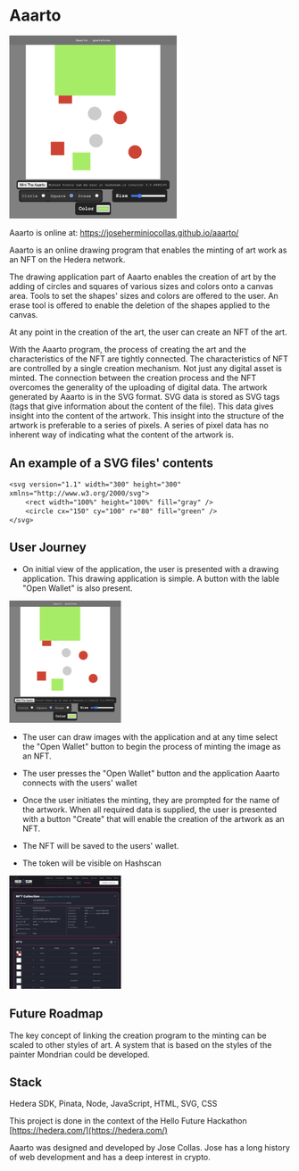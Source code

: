 # Aaarto

<img src="art/aaarto_screen_4.png" width="300" />

Aaarto is online at:
<a href="https://joseherminiocollas.github.io/aaarto/" target="new">https://joseherminiocollas.github.io/aaarto/<a>

Aaarto is an online drawing program that enables the minting of art work as an NFT on the Hedera network. 

The drawing application part of Aaarto enables the creation of art by the adding of circles and squares of various sizes and colors onto a canvas area. Tools to set the shapes' sizes and colors are offered to the user. An erase tool is offered to enable the deletion of the shapes applied to the canvas.

At any point in the creation of the art, the user can create an NFT of the art.

With the Aaarto program, the process of creating the art and the characteristics of the NFT are tightly connected. The characteristics of NFT are controlled by a single creation mechanism. Not just any digital asset is minted. The connection between the creation process and the NFT overcomes the generality of the uploading of digital data. The artwork generated by Aaarto is in the SVG format. SVG data is stored as SVG tags (tags that give information about the content of the file). This data gives insight into the content of the artwork. This insight into the structure of the artwork is preferable to a series of pixels. A series of pixel data has no inherent way of indicating what the content of the artwork is.   

## An example of a SVG files' contents

```
<svg version="1.1" width="300" height="300" xmlns="http://www.w3.org/2000/svg">
    <rect width="100%" height="100%" fill="gray" />
    <circle cx="150" cy="100" r="80" fill="green" />
</svg>
```

## User Journey

- On initial view of the application, the user is presented with a drawing application. This drawing application is simple. A button with the lable "Open Wallet" is also present.
<img src="art/aaarto_screen_4.png" width="200" />

- The user can draw images with the application and at any time select the "Open Wallet" button to begin the process of minting the image as an NFT.

- The user presses the "Open Wallet" button and the application Aaarto connects with the users' wallet
 
- Once the user initiates the minting, they are prompted for the name of the artwork. When all required data is supplied, the user is presented with a button "Create" that will enable the creation of the artwork as an NFT.

- The NFT will be saved to the users' wallet.

- The token will be visible on Hashscan
<img src="art/aaarto_screen_2.png" width="200" />

## Future Roadmap

The key concept of linking the creation program to the minting can be scaled to other styles of art. A system that is based on the styles of the painter Mondrian could be developed. 

## Stack
Hedera SDK, Pinata, Node, JavaScript, HTML, SVG, CSS

This project is done in the context of the Hello Future Hackathon [https://hedera.com/](https://hedera.com/)

Aaarto was designed and developed by Jose Collas. Jose has a long history of web development and has a deep interest in crypto.
